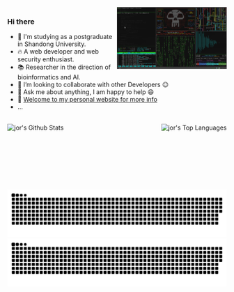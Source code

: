 <img align="right" width="50%" alt="GIF" src="https://github.com/jorhelp/jorhelp/blob/main/intro.gif" />

### Hi there
- 🔭 I'm studying as a postgraduate in Shandong University.
- 🔥 A web developer and web security enthusiast.
- 📚 Researcher in the direction of bioinformatics and AI.
- 👯 I’m looking to collaborate with other Developers :wink:
- 💬 Ask me about anything, I am happy to help :smile:
- 🧗 [Welcome to my personal website for more info](//jorhelp.top)
- ...

</br>

<a href="#">
  <img align="left" alt="jor's Github Stats" src="https://github-readme-stats.vercel.app/api?username=jorhelp&show_icons=true&include_all_commits=true&count_private=true&theme=radical&hide_border=true" height="150px"/>
</a>
<a href="#">
  <img align="right" alt="jor's Top Languages" src="https://github-readme-stats.vercel.app/api/top-langs/?username=jorhelp&langs_count=10&layout=compact&theme=radical&hide_border=true" height="150px"/>
</a>



![github contribution grid snake animation](https://raw.githubusercontent.com/jorhelp/jorhelp/output/github-contribution-grid-snake-sissa.svg#gh-dark-mode-only)
![github contribution grid snake animation](https://raw.githubusercontent.com/jorhelp/jorhelp/output/github-contribution-grid-snake-sissa-white.svg#gh-light-mode-only)

